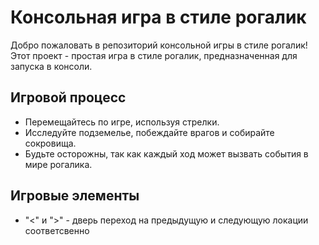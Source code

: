 # Консольная игра в стиле рогалик

Добро пожаловать в репозиторий консольной игры в стиле рогалик! Этот проект - простая игра в стиле рогалик, предназначенная для запуска в консоли.

## Игровой процесс

- Перемещайтесь по игре, используя стрелки.
- Исследуйте подземелье, побеждайте врагов и собирайте сокровища.
- Будьте осторожны, так как каждый ход может вызвать события в мире рогалика.

## Игровые элементы

- "<" и ">" - дверь переход на предыдущую и следующую локации соответсвенно
